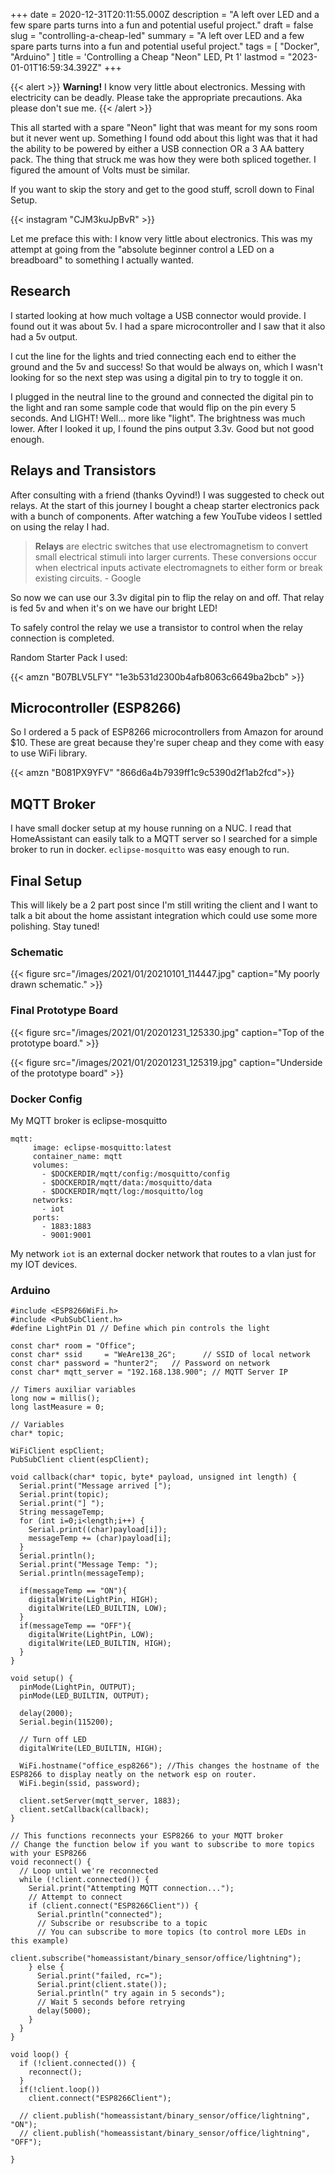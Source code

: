 +++
date = 2020-12-31T20:11:55.000Z
description = "A left over LED and a few spare parts turns into a fun and potential useful project."
draft = false
slug = "controlling-a-cheap-led"
summary = "A left over LED and a few spare parts turns into a fun and potential useful project."
tags = [ "Docker", "Arduino" ]
title = 'Controlling a Cheap "Neon" LED, Pt 1'
lastmod = "2023-01-01T16:59:34.392Z"
+++


{{< alert >}}
**Warning!** I know very little about electronics. Messing with electricity can be
deadly. Please take the appropriate precautions. Aka please don't sue me.
{{< /alert >}}

This all started with a spare "Neon" light that was meant for my sons room but
it never went up. Something I found odd about this light was that it had the
ability to be powered by either a USB connection OR a 3 AA battery pack. The
thing that struck me was how they were both spliced together. I figured the
amount of Volts must be similar.

If you want to skip the story and get to the good stuff, scroll down to Final
Setup.

{{< instagram "CJM3kuJpBvR" >}}

Let me preface this with: I know very little about electronics. This was my
attempt at going from the "absolute beginner control a LED on a breadboard" to
something I actually wanted.

## Research

I started looking at how much voltage a USB connector would provide. I found out
it was about 5v. I had a spare microcontroller and I saw that it also had a 5v
output.

I cut the line for the lights and tried connecting each end to either the ground
and the 5v and success! So that would be always on, which I wasn't looking for
so the next step was using a digital pin to try to toggle it on.

I plugged in the neutral line to the ground and connected the digital pin to the
light and ran some sample code that would flip on the pin every 5 seconds. And
LIGHT! Well... more like "light". The brightness was much lower. After I looked
it up, I found the pins output 3.3v. Good but not good enough.

## Relays and Transistors

After consulting with a friend (thanks Oyvind!) I was suggested to check out
relays. At the start of this journey I bought a cheap starter electronics pack
with a bunch of components. After watching a few YouTube videos I settled on
using the relay I had.

> **Relays** are electric switches that use electromagnetism to convert small
> electrical stimuli into larger currents. These conversions occur when
> electrical inputs activate electromagnets to either form or break existing
> circuits. - Google

So now we can use our 3.3v digital pin to flip the relay on and off. That relay
is fed 5v and when it's on we have our bright LED!

To safely control the relay we use a transistor to control when the relay
connection is completed.

Random Starter Pack I used:

{{< amzn "B07BLV5LFY" "1e3b531d2300b4afb8063c6649ba2bcb" >}}

## Microcontroller (ESP8266)

So I ordered a 5 pack of ESP8266 microcontrollers from Amazon for around $10.
These are great because they're super cheap and they come with easy to use WiFi
library.

{{< amzn "B081PX9YFV" "866d6a4b7939ff1c9c5390d2f1ab2fcd">}}

## MQTT Broker

I have small docker setup at my house running on a NUC. I read that
HomeAssistant can easily talk to a MQTT server so I searched for a simple broker
to run in docker. `eclipse-mosquitto` was easy enough to run.

## Final Setup

This will likely be a 2 part post since I'm still writing the client and I want
to talk a bit about the home assistant integration which could use some more
polishing. Stay tuned!

### Schematic

{{< figure src="/images/2021/01/20210101_114447.jpg" caption="My poorly drawn schematic." >}}

### Final Prototype Board

{{< figure src="/images/2021/01/20201231_125330.jpg" caption="Top of the prototype board." >}}

{{< figure src="/images/2021/01/20201231_125319.jpg" caption="Underside of the prototype board" >}}

### Docker Config

My MQTT broker is eclipse-mosquitto

```docker
mqtt:
     image: eclipse-mosquitto:latest
     container_name: mqtt
     volumes:
       - $DOCKERDIR/mqtt/config:/mosquitto/config
       - $DOCKERDIR/mqtt/data:/mosquitto/data
       - $DOCKERDIR/mqtt/log:/mosquitto/log
     networks:
       - iot
     ports:
       - 1883:1883
       - 9001:9001
```

My network `iot` is an external docker network that routes to a vlan just for my
IOT devices.

### Arduino

```arduino
#include <ESP8266WiFi.h>
#include <PubSubClient.h>
#define LightPin D1 // Define which pin controls the light

const char* room = "Office";
const char* ssid     = "WeAre138_2G";      // SSID of local network
const char* password = "hunter2";   // Password on network
const char* mqtt_server = "192.168.138.900"; // MQTT Server IP

// Timers auxiliar variables
long now = millis();
long lastMeasure = 0;

// Variables
char* topic;

WiFiClient espClient;
PubSubClient client(espClient);

void callback(char* topic, byte* payload, unsigned int length) {
  Serial.print("Message arrived [");
  Serial.print(topic);
  Serial.print("] ");
  String messageTemp;
  for (int i=0;i<length;i++) {
    Serial.print((char)payload[i]);
    messageTemp += (char)payload[i];
  }
  Serial.println();
  Serial.print("Message Temp: ");
  Serial.println(messageTemp);
  
  if(messageTemp == "ON"){
    digitalWrite(LightPin, HIGH);
    digitalWrite(LED_BUILTIN, LOW);
  }
  if(messageTemp == "OFF"){
    digitalWrite(LightPin, LOW);
    digitalWrite(LED_BUILTIN, HIGH);
  }
}

void setup() {
  pinMode(LightPin, OUTPUT);
  pinMode(LED_BUILTIN, OUTPUT);

  delay(2000);
  Serial.begin(115200);

  // Turn off LED
  digitalWrite(LED_BUILTIN, HIGH);

  WiFi.hostname("office_esp8266"); //This changes the hostname of the ESP8266 to display neatly on the network esp on router.
  WiFi.begin(ssid, password);
  
  client.setServer(mqtt_server, 1883);
  client.setCallback(callback);
}

// This functions reconnects your ESP8266 to your MQTT broker
// Change the function below if you want to subscribe to more topics with your ESP8266 
void reconnect() {
  // Loop until we're reconnected
  while (!client.connected()) {
    Serial.print("Attempting MQTT connection...");
    // Attempt to connect
    if (client.connect("ESP8266Client")) {
      Serial.println("connected");  
      // Subscribe or resubscribe to a topic
      // You can subscribe to more topics (to control more LEDs in this example)
      client.subscribe("homeassistant/binary_sensor/office/lightning");
    } else {
      Serial.print("failed, rc=");
      Serial.print(client.state());
      Serial.println(" try again in 5 seconds");
      // Wait 5 seconds before retrying
      delay(5000);
    }
  }
}

void loop() {
  if (!client.connected()) {
    reconnect();
  }
  if(!client.loop())
    client.connect("ESP8266Client");

  // client.publish("homeassistant/binary_sensor/office/lightning", "ON");
  // client.publish("homeassistant/binary_sensor/office/lightning", "OFF");

}
```
